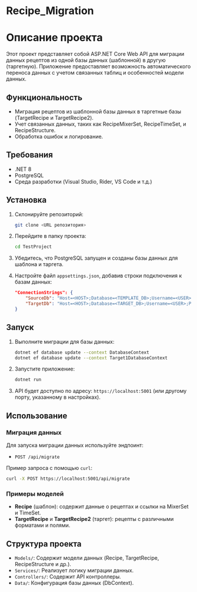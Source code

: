 # Recipe_Migration

# Описание проекта

Этот проект представляет собой ASP.NET Core Web API для миграции данных рецептов из одной базы данных (шаблонной) в другую (таргетную). Приложение предоставляет возможность автоматического переноса данных с учетом связанных таблиц и особенностей модели данных.

## Функциональность
- Миграция рецептов из шаблонной базы данных в таргетные базы (TargetRecipe и TargetRecipe2).
- Учет связанных данных, таких как RecipeMixerSet, RecipeTimeSet, и RecipeStructure.
- Обработка ошибок и логирование.

## Требования
- .NET 8
- PostgreSQL
- Среда разработки (Visual Studio, Rider, VS Code и т.д.)

## Установка

1. Склонируйте репозиторий:
   ```bash
   git clone <URL репозитория>
   ```

2. Перейдите в папку проекта:
   ```bash
   cd TestProject
   ```

3. Убедитесь, что PostgreSQL запущен и созданы базы данных для шаблона и таргета.

4. Настройте файл `appsettings.json`, добавив строки подключения к базам данных:
   ```json
   "ConnectionStrings": {
       "SourceDb": "Host=<HOST>;Database=<TEMPLATE_DB>;Username=<USER>;Password=<PASSWORD>",
       "TargetDb": "Host=<HOST>;Database=<TARGET_DB>;Username=<USER>;Password=<PASSWORD>"
   }
   ```

## Запуск

1. Выполните миграции для базы данных:
   ```bash
   dotnet ef database update --context DatabaseContext
   dotnet ef database update --context Target1DatabaseContext
   ```

2. Запустите приложение:
   ```bash
   dotnet run
   ```

3. API будет доступно по адресу: `https://localhost:5001` (или другому порту, указанному в настройках).

## Использование

### Миграция данных
Для запуска миграции данных используйте эндпоинт:
- `POST /api/migrate`

Пример запроса с помощью `curl`:
```bash
curl -X POST https://localhost:5001/api/migrate
```

### Примеры моделей
- **Recipe** (шаблон): содержит данные о рецептах и ссылки на MixerSet и TimeSet.
- **TargetRecipe** и **TargetRecipe2** (таргет): рецепты с различными форматами и полями.

## Структура проекта
- `Models/`: Содержит модели данных (Recipe, TargetRecipe, RecipeStructure и др.).
- `Services/`: Реализует логику миграции данных.
- `Controllers/`: Содержит API контроллеры.
- `Data/`: Конфигурация базы данных (DbContext).


